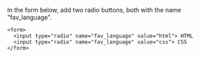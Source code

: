 In the form below, add two radio buttons, both with the name "fav_language".

    <form>
      <input type="radio" name="fav_language" value="html"> HTML
      <input type="radio" name="fav_language" value="css"> CSS
    </form>

